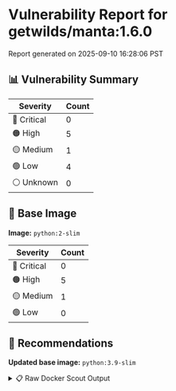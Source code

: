 # Vulnerability Report for getwilds/manta:1.6.0

Report generated on 2025-09-10 16:28:06 PST

## 📊 Vulnerability Summary

| Severity | Count |
|----------|-------|
| 🔴 Critical | 0 |
| 🟠 High | 5 |
| 🟡 Medium | 1 |
| 🟢 Low | 4 |
| ⚪ Unknown | 0 |

## 🐳 Base Image

**Image:** `python:2-slim`

| Severity | Count |
|----------|-------|
| 🔴 Critical | 0 |
| 🟠 High | 5 |
| 🟡 Medium | 1 |
| 🟢 Low | 0 |

## 🔄 Recommendations

**Updated base image:** `python:3.9-slim`

<details>
<summary>📋 Raw Docker Scout Output</summary>

```text
Target             │  getwilds/manta:1.6.0  │    0C     5H     1M     4L   
    digest           │  84f3fe0d9b56                  │                              
  Base image         │  python:2-slim                 │    0C     5H     1M     0L   
  Updated base image │  python:3.9-slim               │    0C     3H     2M    20L   
                     │                                │           -2     +1    +20   

What's next:
    View vulnerabilities → docker scout cves getwilds/manta:1.6.0
    View base image update recommendations → docker scout recommendations getwilds/manta:1.6.0
    Include policy results in your quickview by supplying an organization → docker scout quickview getwilds/manta:1.6.0 --org <organization>
```
</details>

